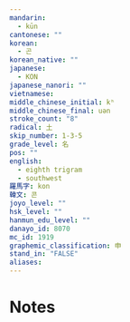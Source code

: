 ```yaml
---
mandarin:
  - kūn
cantonese: ""
korean:
  - 곤
korean_native: ""
japanese:
  - KON
japanese_nanori: ""
vietnamese:
middle_chinese_initial: kʰ
middle_chinese_final: uən
stroke_count: "8"
radical: 土
skip_number: 1-3-5
grade_level: 名
pos: ""
english:
  - eighth trigram
  - southwest
羅馬字: kon
韓文: 콘
joyo_level: ""
hsk_level: ""
hanmun_edu_level: ""
danayo_id: 8070
mc_id: 1919
graphemic_classification: 申
stand_in: "FALSE"
aliases:
---
```


# Notes

